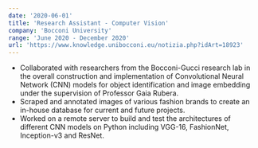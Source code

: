 ```yaml
---
date: '2020-06-01'
title: 'Research Assistant - Computer Vision'
company: 'Bocconi University'
range: 'June 2020 - December 2020'
url: 'https://www.knowledge.unibocconi.eu/notizia.php?idArt=18923'
---
```


- Collaborated with researchers from the Bocconi-Gucci research lab in the overall construction and implementation of Convolutional Neural Network (CNN) models for object identification and image embedding under the supervision of Professor Gaia Rubera.
- Scraped and annotated images of various fashion brands to create an in-house database for current and future projects. 
- Worked on a remote server to build and test the architectures of different CNN models on Python including VGG-16, FashionNet, Inception-v3 and ResNet.
